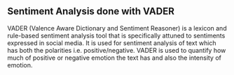 ## Sentiment Analysis done with VADER 

VADER (Valence Aware Dictionary and Sentiment Reasoner) is a lexicon and rule-based sentiment analysis tool that is specifically attuned to sentiments expressed in social media. 
It is used for sentiment analysis of text which has both the polarities i.e. positive/negative. VADER is used to quantify how much of positive or negative emotion the text has and also the intensity of emotion.
